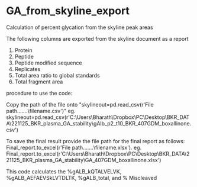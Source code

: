 # GA_from_skyline_export
Calculation of percent glycation from the skyline peak areas 

The following columns are exported from the skyline document as a report
1. Protein
2. Peptide
3. Peptide modified sequence
4. Replicates
5. Total area ratio to global standards
6. Total fragment area

procedure to use the code:

Copy the path of the file onto "skylineout=pd.read_csv(r'File path\.......\filename.csv')" eg. skylineout=pd.read_csv(r'C:\Users\Bharath\Dropbox\PC\Desktop\BKR_DATA\221125_BKR_plasma_GA_stability\gAlb_p2_t10_BKR_407GDM_boxallinone.csv')

To save the final result provide the file path for the final report as follows:
Final_report.to_excel(r'File path\.......\filename.xlsx'). eg. Final_report.to_excel(r'C:\Users\Bharath\Dropbox\PC\Desktop\BKR_DATA\221125_BKR_plasma_GA_stability\GA_407GDM_boxallinone.xlsx')



This code calculates the %gALB_kQTALVELVK,	%gALB_AEFAEVSkLVTDLTK,	%gALB_total, and	% Miscleaved
